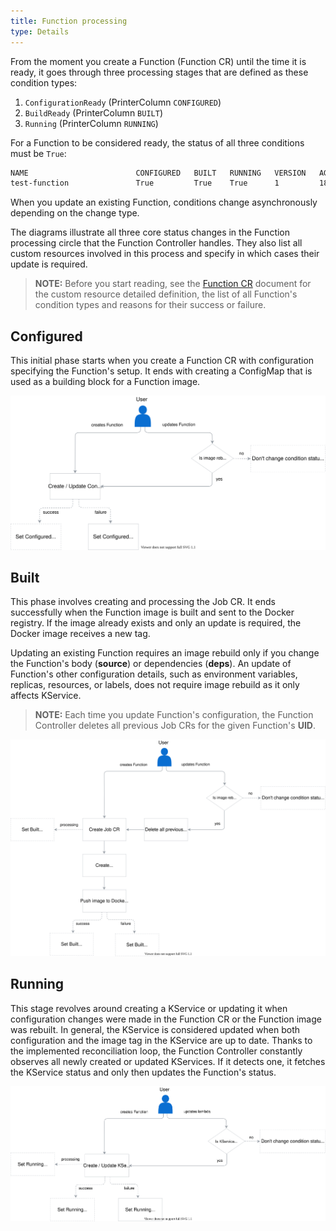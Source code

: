 ```yaml
---
title: Function processing
type: Details
---
```


From the moment you create a Function (Function CR) until the time it is ready, it goes through three processing stages that are defined as these condition types:

1. `ConfigurationReady` (PrinterColumn `CONFIGURED`)
2. `BuildReady` (PrinterColumn `BUILT`)
3. `Running` (PrinterColumn `RUNNING`)

For a Function to be considered ready, the status of all three conditions must be `True`:  

```bash
NAME                        CONFIGURED   BUILT   RUNNING   VERSION   AGE
test-function               True         True    True      1         18m
```

When you update an existing Function, conditions change asynchronously depending on the change type.  

The diagrams illustrate all three core status changes in the Function processing circle that the Function Controller handles. They also list all custom resources involved in this process and specify in which cases their update is required.

>**NOTE:** Before you start reading, see the [Function CR](#custom-resource-function) document for the custom resource detailed definition, the list of all Function's condition types and reasons for their success or failure.

## Configured

This initial phase starts when you create a Function CR with configuration specifying the Function's setup. It ends with creating a ConfigMap that is used as a building block for a Function image.

![Function configured](./assets/configured.svg)

## Built

This phase involves creating and processing the Job CR. It ends successfully when the Function image is built and sent to the Docker registry. If the image already exists and only an update is required, the Docker image receives a new tag.

Updating an existing Function requires an image rebuild only if you change the Function's body (**source**) or dependencies (**deps**). An update of Function's other configuration details, such as environment variables, replicas, resources, or labels, does not require image rebuild as it only affects KService.

> **NOTE:** Each time you update Function's configuration, the Function Controller deletes all previous Job CRs for the given Function's **UID**.

![Function built](./assets/built.svg)

## Running

This stage revolves around creating a KService or updating it when configuration changes were made in the Function CR or the Function image was rebuilt. In general, the KService is considered updated when both configuration and the image tag in the KService are up to date. Thanks to the implemented reconciliation loop, the Function Controller constantly observes all newly created or updated KServices. If it detects one, it fetches the KService status and only then updates the Function's status.

![Function running](./assets/running.svg)
